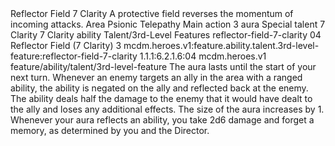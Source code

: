 <ability>
  <name>Reflector Field</name>
  <cost>7 Clarity</cost>
  <flavor>A protective field reverses the momentum of incoming attacks.</flavor>
  <keywords>
    <keyword>Area</keyword>
    <keyword>Psionic</keyword>
    <keyword>Telepathy</keyword>
  </keywords>
  <type>Main action</type>
  <distance>3 aura</distance>
  <target>Special</target>
  <metadata>
    <class>talent</class>
    <cost>7 Clarity</cost>
    <cost_amount>7</cost_amount>
    <cost_resource>Clarity</cost_resource>
    <feature_type>ability</feature_type>
    <file_dpath>Talent/3rd-Level Features</file_dpath>
    <item_id>reflector-field-7-clarity</item_id>
    <item_index>04</item_index>
    <item_name>Reflector Field (7 Clarity)</item_name>
    <level>3</level>
    <scc>mcdm.heroes.v1:feature.ability.talent.3rd-level-feature:reflector-field-7-clarity</scc>
    <scdc>1.1.1:6.2.1.6:04</scdc>
    <source>mcdm.heroes.v1</source>
    <type>feature/ability/talent/3rd-level-feature</type>
  </metadata>
  <effects>
    <effect type="mundane">The aura lasts until the start of your next turn. Whenever an enemy targets an ally in the area with a ranged ability, the ability is negated on the ally and reflected back at the enemy. The ability deals half the damage to the enemy that it would have dealt to the ally and loses any additional effects.</effect>
    <effect type="mundane" name="Strained">The size of the aura increases by 1. Whenever your aura reflects an ability, you take 2d6 damage and forget a memory, as determined by you and the Director.</effect>
  </effects>
</ability>
